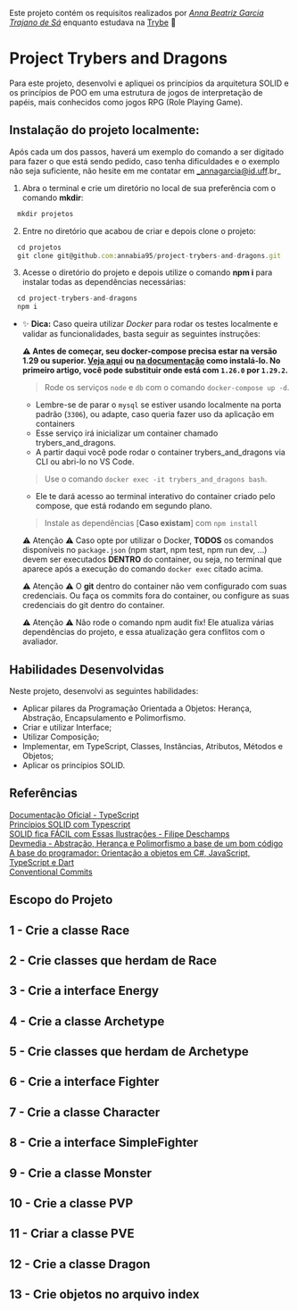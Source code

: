 Este projeto contém os requisitos realizados por _[Anna Beatriz Garcia Trajano de Sá](www.linkedin.com/in/anna-beatriz-trajano-de-sá)_ enquanto estudava na [Trybe](https://www.betrybe.com/) :rocket:

# Project Trybers and Dragons

Para este projeto, desenvolvi e apliquei os princípios da arquitetura SOLID e os princípios de POO em uma estrutura de jogos de interpretação de papéis, 
mais conhecidos como jogos RPG (Role Playing Game).


## Instalação do projeto localmente:
 
Após cada um dos passos, haverá um exemplo do comando a ser digitado para fazer o que está sendo pedido, caso tenha dificuldades e o exemplo não seja suficiente, não hesite em me contatar em _annagarcia@id.uff.br_ 

1. Abra o terminal e crie um diretório no local de sua preferência com o comando **mkdir**:
```javascript
  mkdir projetos
```

2. Entre no diretório que acabou de criar e depois clone o projeto:
```javascript
  cd projetos
  git clone git@github.com:annabia95/project-trybers-and-dragons.git
```

3. Acesse o diretório do projeto e depois utilize o comando **npm i** para instalar todas as dependências necessárias:
```javascript
  cd project-trybers-and-dragons
  npm i
```

- ✨ **Dica:** Caso queira utilizar _Docker_ para rodar os testes localmente e validar as funcionalidades, basta seguir as seguintes instruções:

  **:warning: Antes de começar, seu docker-compose precisa estar na versão 1.29 ou superior. [Veja aqui](https://www.digitalocean.com/community/tutorials/how-to-install-and-use-docker-compose-on-ubuntu-20-04-pt) ou [na documentação](https://docs.docker.com/compose/install/) como instalá-lo. No primeiro artigo, você pode substituir onde está com `1.26.0` por `1.29.2`.**

  > Rode os serviços `node` e `db` com o comando `docker-compose up -d`.
  - Lembre-se de parar o `mysql` se estiver usando localmente na porta padrão (`3306`), ou adapte, caso queria fazer uso da aplicação em containers
  - Esse serviço irá inicializar um container chamado trybers_and_dragons.
  - A partir daqui você pode rodar o container trybers_and_dragons via CLI ou abri-lo no VS Code.

  > Use o comando `docker exec -it trybers_and_dragons bash`.
  - Ele te dará acesso ao terminal interativo do container criado pelo compose, que está rodando em segundo plano.

  > Instale as dependências [**Caso existam**] com `npm install`

  ⚠ Atenção ⚠ Caso opte por utilizar o Docker, **TODOS** os comandos disponíveis no `package.json` (npm start, npm test, npm run dev, ...) devem ser executados **DENTRO** do container, ou seja, no terminal que aparece após a execução do comando `docker exec` citado acima. 

  ⚠ Atenção ⚠ O **git** dentro do container não vem configurado com suas credenciais. Ou faça os commits fora do container, ou configure as suas credenciais do git dentro do container.

  ⚠ Atenção ⚠ Não rode o comando npm audit fix! Ele atualiza várias dependências do projeto, e essa atualização gera conflitos com o avaliador.

## Habilidades Desenvolvidas

Neste projeto, desenvolvi as seguintes habilidades:

 - Aplicar pilares da Programação Orientada a Objetos: Herança, Abstração, Encapsulamento e Polimorfismo.
 - Criar e utilizar Interface;
 - Utilizar Composição;
 - Implementar, em TypeScript, Classes, Instâncias, Atributos, Métodos e Objetos;
 - Aplicar os princípios SOLID.
 
 ## Referências
 
 [Documentação Oficial - TypeScript](https://www.typescriptlang.org/docs/)<br>
 [Princípios SOLID com Typescript](https://medium.com/@matheusbessa_44838/princ%C3%ADpios-solid-com-typescript-4f8a9d5d1ef8)<br>
 [SOLID fica FÁCIL com Essas Ilustrações - Filipe Deschamps](https://youtu.be/6SfrO3D4dHM)<br>
 [Devmedia - Abstração, Herança e Polimorfismo a base de um bom código](https://youtu.be/qiGTRJlCnlA)<br>
 [A base do programador: Orientação a objetos em C#, JavaScript, TypeScript e Dart](https://youtu.be/o5g986Wpd18)<br>
 [Conventional Commits](https://gist.github.com/qoomon/5dfcdf8eec66a051ecd85625518cfd13)<br>

 
 ## Escopo do Projeto

## 1 - Crie a classe Race

## 2 - Crie classes que herdam de Race

## 3 - Crie a interface Energy

## 4 - Crie a classe Archetype

## 5 - Crie classes que herdam de Archetype

## 6 - Crie a interface Fighter

## 7 - Crie a classe Character

## 8 - Crie a interface SimpleFighter

## 9 - Crie a classe Monster

## 10 - Crie a classe PVP

## 11 - Criar a classe PVE

## 12 - Crie a classe Dragon

## 13 - Crie objetos no arquivo index
